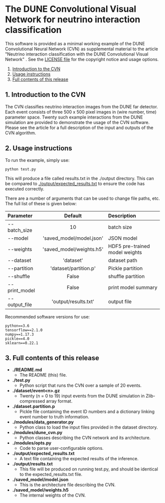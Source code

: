 # The DUNE Convolutional Visual Network for neutrino interaction classification

This software is provided as a minimal working example of the DUNE Convolutional Neural Network (CVN) as supplemental material to the article "Neutrino interaction classification with the DUNE Convolutional Visual Network" <insert reference when available>. See the [LICENSE file](LICENSE) for the copyright notice and usage options.

1. [Introduction to the CVN](#intro)
2. [Usage instructions](#usage)
3. [Full contents of this release](#contents)

<a name="intro"></a>
## 1. Introduction to the CVN

The CVN classifies neutrino interaction images from the DUNE far detector. Each event consists of three 500 x 500 pixel images in (wire number, time) parameter space. Twenty such example interactions from the DUNE simulation are provided to demonstrate the usage of the CVN software. Please see the article for a full description of the input and outputs of the CVN algorithm.

<a name="usage"></a>
## 2. Usage instructions

To run the example, simply use:

```
python test.py
```

This will produce a file called results.txt in the ./output directory. This can be compared to [./output/expected_results.txt](output/expected_results.txt) to ensure the code has executed correctly.

There are a number of arguments that can be used to change file paths, etc. The full list of these is given below:

| Parameter                 | Default       | Description   |	
| :------------------------ |:-------------:| :-------------|
| --batch_size 	       |	10          |batch size
| --model         |        'saved_model/model.json'          |JSON model
| --weights         |        'saved_model/weights.h5'          |HDF5 pre-trained model weights
| --dataset         |        'dataset'          |dataset path
| --partition         |        'dataset/partition.p'          |Pickle partition
| --shuffle         |        False          |shuffle partition
| --print_model         |        False          |print model summary
| --output_file         |        'output/results.txt'          |output file

Recommended software versions for use:

```
python==3.6
tensorflow==2.1.0
numpy==1.17.3
pickle==4.0
sklearn==0.22.1
```
<a name="contents"></a>
## 3. Full contents of this release

- **./README.md**
	- The README (this) file.
- **./test.py**
	- Python script that runs the CVN over a sample of 20 events.
- **./dataset/event\<n\>.gz**
	- Twenty (n = 0 to 19) input events from the DUNE simulation in Zlib-compressed array format.
- **./dataset.partition.p**
	- Pickle file containing the event ID numbers and a dictionary linking event number to truth information.
- **./modules/data_generator.py**
	- Python class to load the input files provided in the dataset directory.
- **./modules/dune_cvn.py**
	- Python classes describing the CVN network and its architecture.
- **./modules/opts.py**
	- Code to parse user-configurable options.
- **./output/expected_results.txt**
	- A text file containing the expected results of the inference.
- **./output/results.txt**
	- This file will be produced on running test.py, and should be identical to the expected_results.txt file.
- **./saved_model/model.json**
 	- This is the architecture file describing the CVN.
- **./saved_model/weights.h5**
 	- The internal weights of the CVN.

